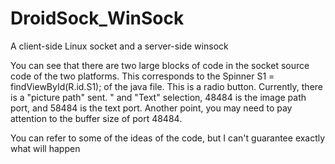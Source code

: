 # DroidSock_WinSock
A client-side Linux socket and a server-side winsock

You can see that there are two large blocks of code in the socket source code of the two platforms. This corresponds to the Spinner S1 = findViewById(R.id.S1); of the java file. This is a radio button. Currently, there is a "picture path" sent. " and "Text" selection, 48484 is the image path port, and 58484 is the text port. Another point, you may need to pay attention to the buffer size of port 48484.

You can refer to some of the ideas of the code, but I can't guarantee exactly what will happen
